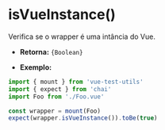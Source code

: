 # isVueInstance()

Verifica se o wrapper é uma intância do Vue.

- **Retorna:** `{Boolean}`

- **Exemplo:**

```js
import { mount } from 'vue-test-utils'
import { expect } from 'chai'
import Foo from './Foo.vue'

const wrapper = mount(Foo)
expect(wrapper.isVueInstance()).toBe(true)
 ```
